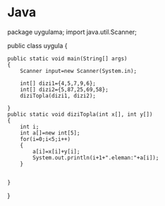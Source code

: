 Java
====
package uygulama;
import java.util.Scanner;

public class uygula {

	public static void main(String[] args) 
	{
		Scanner input=new Scanner(System.in);
		
		int[] dizi1={4,5,7,9,6};
		int[] dizi2={5,87,25,69,58};
		diziTopla(dizi1, dizi2);
		
	}
	public static void diziTopla(int x[], int y[])
	{
		int i;
		int a[]=new int[5];
		for(i=0;i<5;i++)
		{
			a[i]=x[i]+y[i];
			System.out.println(i+1+".eleman:"+a[i]);
		}
		
		
	}

}
